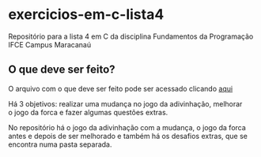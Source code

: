 # exercicios-em-c-lista4
Repositório para a lista 4 em C da disciplina Fundamentos da Programação<br>
IFCE Campus Maracanaú

## O que deve ser feito?
O arquivo com o que deve ser feito pode ser acessado clicando [aqui](https://github.com/jhonnycs/exercicios-em-c-lista4/blob/main/Forca%207%20-%20Exerc%C3%ADcios_22.2.pdf)

Há 3 objetivos: realizar uma mudança no jogo da adivinhação, melhorar<br>
o jogo da forca e fazer algumas questões extras.

No repositório há o jogo da adivinhação com a mudança, o jogo da forca<br>
antes e depois de ser melhorado e também há os desafios extras, que se<br>
encontra numa pasta separada.
